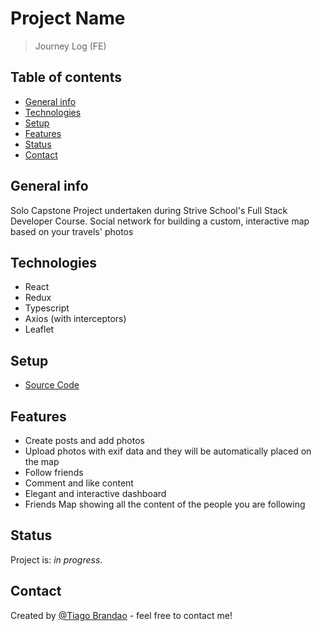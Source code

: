 # Project Name

> Journey Log (FE)

## Table of contents

- [General info](#general-info)
- [Technologies](#technologies)
- [Setup](#setup)
- [Features](#features)
- [Status](#status)
- [Contact](#contact)

## General info

Solo Capstone Project undertaken during Strive School's Full Stack Developer Course.
Social network for building a custom, interactive map based on your travels' photos

## Technologies

- React
- Redux
- Typescript
- Axios (with interceptors)
- Leaflet

## Setup

- [Source Code](https://github.com/brandaspt/journey-log-fe/)

## Features

- Create posts and add photos
- Upload photos with exif data and they will be automatically placed on the map
- Follow friends
- Comment and like content
- Elegant and interactive dashboard
- Friends Map showing all the content of the people you are following

## Status

Project is: _in progress_.

## Contact

Created by [@Tiago Brandao](https://www.imtiago.world/) - feel free to contact me!
